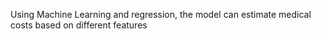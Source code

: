 Using Machine Learning and regression, the model can estimate medical costs based on different features
